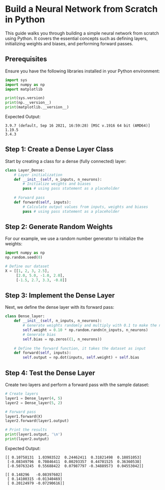 # Build a Neural Network from Scratch in Python

This guide walks you through building a simple neural network from scratch using Python. It covers the essential concepts such as defining layers, initializing weights and biases, and performing forward passes.

## Prerequisites

Ensure you have the following libraries installed in your Python environment:

```python
import sys
import numpy as np
import matplotlib 

print(sys.version)
print(np.__version__)
print(matplotlib.__version__)
```

Expected Output:
```
3.9.7 (default, Sep 16 2021, 16:59:28) [MSC v.1916 64 bit (AMD64)]
1.19.5
3.4.3
```

## Step 1: Create a Dense Layer Class

Start by creating a class for a dense (fully connected) layer:

```python
class Layer_Dense:
    # Layer initialization
    def __init__(self, n_inputs, n_neurons):
        # Initialize weights and biases
        pass # using pass statement as a placeholder
    
    # Forward pass
    def forward(self, inputs):
        # Calculate output values from inputs, weights and biases
        pass # using pass statement as a placeholder
```

## Step 2: Generate Random Weights

For our example, we use a random number generator to initialize the weights:

```python
import numpy as np 
np.random.seed(0)

# Define our dataset 
X = [[1, 2, 3, 2.5],
     [2.0, 5.0, -1.0, 2.0],
     [-1.5, 2.7, 3.3, -0.8]]
```

## Step 3: Implement the Dense Layer

Next, we define the dense layer with its forward pass:

```python
class Dense_layer:
    def __init__(self, n_inputs, n_neurons): 
        # Generate weights randomly and multiply with 0.1 to make the numbers smaller
        self.weight = 0.10 * np.random.randn(n_inputs, n_neurons) 
        # Generate bias 
        self.bias = np.zeros((1, n_neurons)) 
    
    # Define the forward function, it takes the dataset as input
    def forward(self, inputs):
        self.output = np.dot(inputs, self.weight) + self.bias
```

## Step 4: Test the Dense Layer

Create two layers and perform a forward pass with the sample dataset:

```python
# Create layers
layer1 = Dense_layer(4, 5)
layer2 = Dense_layer(5, 2)

# Forward pass
layer1.forward(X)
layer2.forward(layer1.output)

# Print the results
print(layer1.output, '\n')
print(layer2.output)
```

Expected Output:
```
[[ 0.10758131  1.03983522  0.24462411  0.31821498  0.18851053]
 [-0.08349796  0.70846411  0.00293357  0.44701525  0.36360538]
 [-0.50763245  0.55688422  0.07987797 -0.34889573  0.04553042]] 

[[ 0.148296   -0.08397602]
 [ 0.14100315 -0.01340469]
 [ 0.20124979 -0.07290616]]
```

